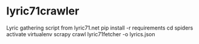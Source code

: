 # lyric71crawler
Lyric gathering script from lyric71.net
pip install -r requirements
cd spiders
activate virtualenv
scrapy crawl lyric71fetcher -o lyrics.json
